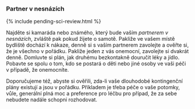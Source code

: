 ### Partner v nesnázích

{% include pending-sci-review.html %}

Najděte si kamaráda nebo známého, který bude vaším *partnerem v nesnázích*, zvláště pak pokud žijete o samotě. Pakliže ve vašem místě bydliště dochází k nákaze, denně si s vaším partnerem zavolejte a ověřte si, že je všechno v pořádku. Pakliže jeden z vás onemocní, zavolejte si dvakrát denně. Domluvte si plán, jak druhému bezkontakně douručit léky a jídlo. Pobavte se spolu o tom, kdo se postará o děti nebo jiné osoby ve vaši péči v případě, že onemocníte.

Doporučujeme též, abyste si ověřili, zda-li vaše dlouhodobé kontingenční plány existují a jsou v pořádku. Příkladem je třeba péče o vaše potomky, vůle, generální plná moc a preference pro léčbu pro případ, že za sebe nebudete nadále schopni rozhodovat.
